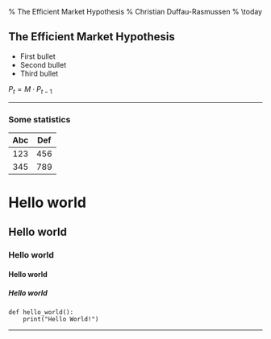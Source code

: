 % The Efficient Market Hypothesis
% Christian Duffau-Rasmussen
% \today

## The Efficient Market Hypothesis 

- First bullet
- Second bullet
- Third bullet

$P_t = M\cdot P_{t-1}$

---

### Some statistics

|  Abc  |  Def  |
| :---: | :---: |
|  123  |  456  |
|  345  |  789  |

# Hello world
## Hello world
### Hello world
#### Hello world
##### Hello world

```{.python}
def hello_world():
	print("Hello World!")
```
---
